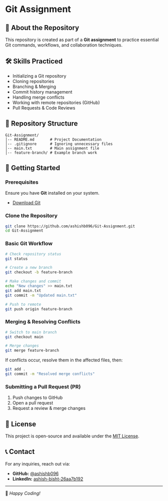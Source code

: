 # Git Assignment

## 📌 About the Repository
This repository is created as part of a **Git assignment** to practice essential Git commands, workflows, and collaboration techniques.

## 🛠️ Skills Practiced
- Initializing a Git repository
- Cloning repositories
- Branching & Merging
- Commit history management
- Handling merge conflicts
- Working with remote repositories (GitHub)
- Pull Requests & Code Reviews

## 📂 Repository Structure
```
Git-Assignment/
│-- README.md       # Project Documentation
│-- .gitignore      # Ignoring unnecessary files
│-- main.txt        # Main assignment file
│-- feature-branch/ # Example branch work
```

## 🚀 Getting Started
### Prerequisites
Ensure you have **Git** installed on your system.
- [Download Git](https://git-scm.com/downloads)

### Clone the Repository
```bash
git clone https://github.com/ashishb096/Git-Assignment.git
cd Git-Assignment
```

### Basic Git Workflow
```bash
# Check repository status
git status

# Create a new branch
git checkout -b feature-branch

# Make changes and commit
echo "New changes" >> main.txt
git add main.txt
git commit -m "Updated main.txt"

# Push to remote
git push origin feature-branch
```

### Merging & Resolving Conflicts
```bash
# Switch to main branch
git checkout main

# Merge changes
git merge feature-branch
```
If conflicts occur, resolve them in the affected files, then:
```bash
git add .
git commit -m "Resolved merge conflicts"
```

### Submitting a Pull Request (PR)
1. Push changes to GitHub
2. Open a pull request
3. Request a review & merge changes

## 📜 License
This project is open-source and available under the [MIT License](LICENSE).

## 📞 Contact
For any inquiries, reach out via:
- **GitHub:** [@ashishb096](https://github.com/ashishb096)
- **LinkedIn:** [ashish-bisht-26aa7b192](https://www.linkedin.com/in/ashish-bisht-26aa7b19)

---
🚀 *Happy Coding!*
